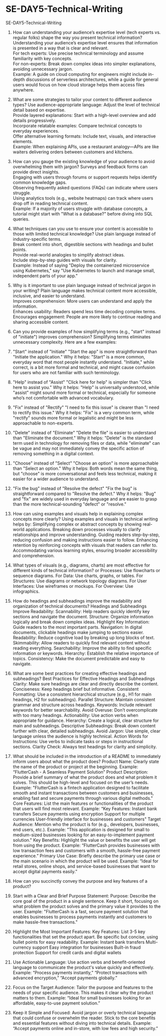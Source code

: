# SE-DAY5-Technical-Writing
SE-DAY5-Technical-Writing
1. How can understanding your audience’s expertise level (tech experts vs. regular folks) shape the way you present technical information? 
Understanding your audience’s expertise level ensures that information is presented in a way that is clear and relevant.  
For tech experts: Use precise technical terminology and assume familiarity with key concepts.  
For non-experts: Break down complex ideas into simpler explanations, avoiding unnecessary jargon.  
Example: A guide on cloud computing for engineers might include in-depth discussions of serverless architectures, while a guide for general users would focus on how cloud storage helps them access files anywhere.

2. What are some strategies to tailor your content to different audience types?
Use audience-appropriate language: Adjust the level of technical detail based on expertise.  
Provide layered explanations: Start with a high-level overview and add details progressively.  
Incorporate relatable examples: Compare technical concepts to everyday experiences.  
Offer alternative learning formats: Include text, visuals, and interactive elements.  
Example: When explaining APIs, use a restaurant analogy—APIs are like waiters delivering orders between customers and kitchens.

3. How can you gauge the existing knowledge of your audience to avoid overwhelming them with jargon?
Surveys and feedback forms can provide direct insights.  
Engaging with users through forums or support requests helps identify common knowledge gaps.  
Observing frequently asked questions (FAQs) can indicate where users struggle.  
Using analytics tools (e.g., website heatmaps) can track where users drop off in reading technical content.  
Example: If a majority of users struggle with database concepts, a tutorial might start with "What is a database?" before diving into SQL queries.  

4. What techniques can you use to ensure your content is accessible to those with limited technical knowledge?
Use plain language instead of industry-specific terms.  
Break content into short, digestible sections with headings and bullet points.  
Provide real-world analogies to simplify abstract ideas.  
Include step-by-step guides with visuals for clarity.  
Example: Instead of saying "Deploy the containerized microservice using Kubernetes," say "Use Kubernetes to launch and manage small, independent parts of your app."

5. Why is it important to use plain language instead of technical jargon in your writing? 
Plain language makes technical content more accessible, inclusive, and easier to understand.  
Improves comprehension: More users can understand and apply the information.  
Enhances usability: Readers spend less time decoding complex terms.  
Encourages engagement: People are more likely to continue reading and sharing accessible content.  

6. Can you provide examples of how simplifying terms (e.g., "start" instead of "initiate") improves comprehension? 
Simplifying terms eliminates unnecessary complexity. Here are a few examples:  
1. "Start" instead of "Initiate"
"Start the app" is more straightforward than "Initiate the application."
Why it helps: "Start" is a more common, everyday word that most people instantly understand. "Initiate," while correct, is a bit more formal and technical, and might cause confusion for users who are not familiar with such terminology.
2. "Help" instead of "Assist"
"Click here for help" is simpler than "Click here to assist you."
Why it helps: "Help" is universally understood, while "assist" might sound more formal or technical, especially for someone who’s not comfortable with advanced vocabulary.
3. "Fix" instead of "Rectify"
"I need to fix this issue" is clearer than "I need to rectify this issue."
Why it helps: "Fix" is a very common term, while "rectify" sounds more formal or legalistic and might be less approachable to non-experts.
4. "Delete" instead of "Eliminate"
"Delete the file" is easier to understand than "Eliminate the document."
Why it helps: "Delete" is the standard term used in technology for removing files or data, while "eliminate" can be vague and may not immediately convey the specific action of removing something in a digital context.
5. "Choose" instead of "Select"
"Choose an option" is more approachable than "Select an option."
Why it helps: Both words mean the same thing, but "choose" is more conversational and feels less technical, making it easier for a wider audience to understand.
6. "Fix the bug" instead of "Resolve the defect"
"Fix the bug" is straightforward compared to "Resolve the defect."
Why it helps: "Bug" and "fix" are widely used in everyday language and are easier to grasp than the more technical-sounding "defect" or "resolve."

7. How can using examples and visuals help in explaining complex concepts more clearly?
Using examples and visuals in technical writing helps by:
Simplifying complex or abstract concepts by showing real-world applications.
Breaking down processes visually to clarify relationships and improve understanding.
Guiding readers step-by-step, reducing confusion and making instructions easier to follow.
Enhancing retention by reinforcing concepts with visuals that readers can refer to.
Accommodating various learning styles, ensuring broader accessibility and comprehension.

8. What types of visuals (e.g., diagrams, charts) are most effective for different kinds of technical information?
or Processes: Use flowcharts or sequence diagrams.
For Data: Use charts, graphs, or tables.
For Structures: Use diagrams or network topology diagrams.
For User Interfaces: Use wireframes or mockups.
For Overview: Use infographics.

9. How do headings and subheadings improve the readability and organization of technical documents?
Headings and Subheadings Improve Readability:
Scannability: Help readers quickly identify key sections and navigate the document.
Structure: Organize information logically and break down complex ideas.
Highlight Key Information: Guide readers to the most important parts.
Navigation: In digital documents, clickable headings make jumping to sections easier.
Readability: Reduce cognitive load by breaking up long blocks of text.
Skimmability: Allow readers to quickly find relevant content without reading everything.
Searchability: Improve the ability to find specific information or keywords.
Hierarchy: Establish the relative importance of topics.
Consistency: Make the document predictable and easy to navigate.

10. What are some best practices for creating effective headings and subheadings?
Best Practices for Effective Headings and Subheadings
Clarity: Make sure headings are clear and directly describe the content.
Conciseness: Keep headings brief but informative.
Consistent Formatting: Use a consistent hierarchical structure (e.g., H1 for main headings, H2 for subheadings).
Parallel Structure: Maintain consistent grammar and structure across headings.
Keywords: Include relevant keywords for better searchability.
Avoid Overuse: Don’t overcomplicate with too many headings.
Actionability: Use action verbs when appropriate for guidance.
Hierarchy: Create a logical, clear structure for main and subheadings.
Descriptive Subheadings: Break down content further with clear, detailed subheadings.
Avoid Jargon: Use simple, clear language unless the audience is highly technical.
Action Words for Instructions: Use verbs to indicate tasks or steps in instructional sections.
Clarity Check: Always test headings for clarity and simplicity.

11. What should be included in the introduction of a README to immediately inform users about what the product does?
Product Name: Clearly state the name of the product or project at the beginning.
Example: “FlutterCash - A Seamless Payment Solution”
Product Description: Provide a brief summary of what the product does and what problem it solves. This should be high-level and focused on the user’s needs.
Example: "FlutterCash is a fintech application designed to facilitate smooth and instant transactions between customers and businesses, enabling fast and secure payments through various digital methods."
Core Features: List the main features or functionalities of the product that users will find most relevant.
Example: “Key Features:
Instant bank transfers
Secure payments using encryption
Support for multiple currencies
User-friendly interface for businesses and customers"
Target Audience: Mention who the product is for (e.g., developers, businesses, end users, etc.).
Example: "This application is designed for small to medium-sized businesses looking for an easy-to-implement payment solution."
Key Benefits: Highlight the value or benefits the user will get from using the product.
Example: “FlutterCash provides businesses with low transaction fees and customers with a smooth, hassle-free payment experience.”
Primary Use Case: Briefly describe the primary use case or the main scenario in which the product will be used.
Example: “Ideal for retail stores, online shops, and service-based businesses that want to accept digital payments easily.”


12. How can you succinctly convey the purpose and key features of a product?
1. Start with a Clear and Brief Purpose Statement:
Purpose: Describe the core goal of the product in a single sentence.
Keep it short, focusing on what problem the product solves and the primary value it provides to the user.
Example: "FlutterCash is a fast, secure payment solution that enables businesses to process payments instantly and customers to make hassle-free transactions."
2. Highlight the Most Important Features: Key Features: List 3-5 key functionalities that set the product apart.
Be specific but concise, using bullet points for easy readability.
Example:
Instant bank transfers
Multi-currency support
Easy integration for businesses
Built-in fraud protection
Support for credit cards and digital wallets
3. Use Actionable Language: Use action verbs and benefit-oriented language to communicate the product's value quickly and effectively.
Example: “Process payments instantly,” “Protect transactions with advanced encryption,” “Accept payments globally.”
4. Focus on the Target Audience: Tailor the purpose and features to the needs of your specific audience. This makes it clear why the product matters to them.
Example: “Ideal for small businesses looking for an affordable, easy-to-use payment solution.”
5. Keep it Simple and Focused: Avoid jargon or overly technical language that could confuse or overwhelm the reader.
Stick to the core benefits and essential features without diving into technical details.
Example: “Accept payments online and in-store, with low fees and high security.”

